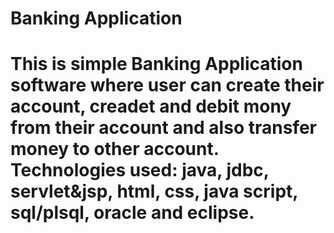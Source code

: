 <h1>Banking Application<h1>
<p>This is simple Banking Application software where user can
create their account, creadet and debit mony from their account
and also transfer money to other account.
Technologies used: java, jdbc, servlet&jsp, html, css, java script,
sql/plsql, oracle and eclipse.</p>
